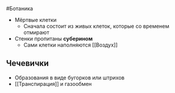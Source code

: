 #Ботаника 
- Мёртвые клетки 
	- Сначала состоит из живых клеток, которые со временем отмирают
- Стенки пропитаны **суберином** 
	- Сами клетки наполняются [[Воздух]] 
## Чечевички
- Образования в виде бугорков или штрихов
- [[Транспирация]] и газообмен